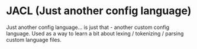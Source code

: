 # JACL (Just another config language)
Just another config language... is just that - another custom config language.
Used as a way to learn a bit about lexing / tokenizing / parsing custom language
files.

